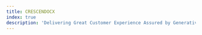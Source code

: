 ```yaml
---
title: CRESCENDOCX
index: true
description: 'Delivering Great Customer Experience Assured by Generative AI'
---
```

